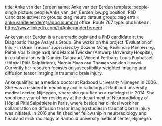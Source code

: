 title: Anke van der Eerden
name: Anke van der Eerden
template: people-single
picture: people/Anke_van_der_Eerden_bw.jpg
position: PhD Candidate
active: no
groups: diag, neuro
default_group: diag
email: anke.vandereerden@radboudumc.nl
office: Route 767
type: phd
linkedin: https://www.linkedin.com/in/AnkevanderEerden/

Anke van der Eerden is a neuroradiologist and a PhD candidate at the Diagnostic Image Analysis Group. She works on the project 'Evaluation of Injury in Brain Trauma' supervised by Bozena Góraj, Rashindra Manniesing, Pieter Vos (Slingeland) and Marcel Twickler (Antwerp University Hospital), in collaboration with Damien Galanaud, Vincent Perlbarg, Louis Puybasset (Hôpital Pitié Salpêtrière), Marnix Maas and Thomas van den Heuvel. Currently her research focuses on susceptibility weighted imaging and diffusion tensor imaging in traumatic brain injury.

Anke qualified as a medical doctor at Radboud University Nijmegen in 2006. She was a resident in neurology and in radiology at Radboud university medical center, Nijmegen, where she qualified as a radiologist in 2014. She spent one year of her residency at the department of Neuroradiology of Hôpital Pitié Salpêtrière in Paris, where beside her clinical work her collaboration on diffusion tensor imaging studies in traumatic brain injury was initiated. In 2016 she finished her fellowship in neuroradiology and head and neck radiology at Radboud university medical center, Nijmegen.
